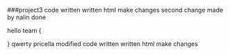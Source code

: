 
###project3
code written
written html
make changes
second change made by nalin
done

hello team
{
    
}
qwerty
pricella modified
code written
written html
make changes

